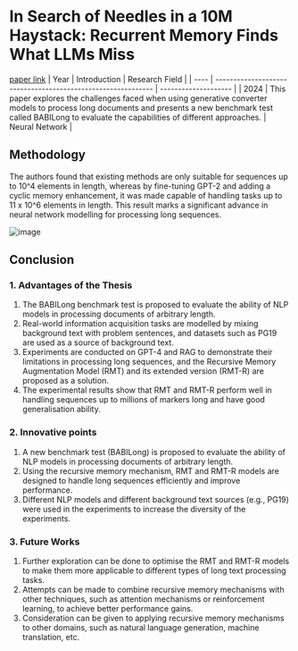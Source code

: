 # In Search of Needles in a 10M Haystack: Recurrent Memory Finds What LLMs Miss
[paper link](https://arxiv.org/pdf/2402.10790) 
| Year | Introduction                                                         | Research Field                 |
| ---- | ------------------------------------------------------------ | -------------------- |
| 2024 | This paper explores the challenges faced when using generative converter models to process long documents and presents a new benchmark test called BABILong to evaluate the capabilities of different approaches.          |  Neural Network        |

## Methodology
The authors found that existing methods are only suitable for sequences up to 10^4 elements in length, whereas by fine-tuning GPT-2 and adding a cyclic memory enhancement, it was made capable of handling tasks up to 11 x 10^6 elements in length. This result marks a significant advance in neural network modelling for processing long sequences.

![image](https://github.com/user-attachments/assets/36e19688-4120-4c26-8b3b-5156d586b726)

## Conclusion

### 1. Advantages of the Thesis
  1. The BABILong benchmark test is proposed to evaluate the ability of NLP models in processing documents of arbitrary length.
  2. Real-world information acquisition tasks are modelled by mixing background text with problem sentences, and datasets such as PG19 are used as a source of background text.
  3. Experiments are conducted on GPT-4 and RAG to demonstrate their limitations in processing long sequences, and the Recursive Memory Augmentation Model (RMT) and its extended version (RMT-R) are proposed as a solution.
  4. The experimental results show that RMT and RMT-R perform well in handling sequences up to millions of markers long and have good generalisation ability.
 
### 2. Innovative points
  1. A new benchmark test (BABILong) is proposed to evaluate the ability of NLP models in processing documents of arbitrary length.
  2. Using the recursive memory mechanism, RMT and RMT-R models are designed to handle long sequences efficiently and improve performance.
  3. Different NLP models and different background text sources (e.g., PG19) were used in the experiments to increase the diversity of the experiments.
 
### 3. Future Works
  1. Further exploration can be done to optimise the RMT and RMT-R models to make them more applicable to different types of long text processing tasks.
  2. Attempts can be made to combine recursive memory mechanisms with other techniques, such as attention mechanisms or reinforcement learning, to achieve better performance gains.
  3. Consideration can be given to applying recursive memory mechanisms to other domains, such as natural language generation, machine translation, etc.  
